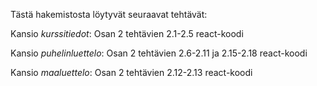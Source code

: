 Tästä hakemistosta löytyvät seuraavat tehtävät:

Kansio _kurssitiedot_:
Osan 2 tehtävien 2.1-2.5 react-koodi

Kansio _puhelinluettelo_:
Osan 2 tehtävien 2.6-2.11 ja 2.15-2.18 react-koodi

Kansio _maaluettelo_:
Osan 2 tehtävien 2.12-2.13 react-koodi
